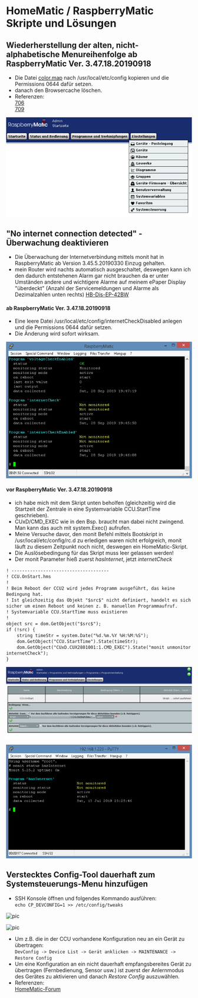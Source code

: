 
# HomeMatic / RaspberryMatic Skripte und Lösungen


## Wiederherstellung der alten, nicht-alphabetische Menureihenfolge ab RaspberryMatic Ver. 3.47.18.20190918

- Die Datei [color.map](https://github.com/TomMajor/SmartHome/tree/master/Info/Skripte_und_Loesungen/Files/color.map) nach /usr/local/etc/config kopieren und die Permissions 0644 dafür setzen.
- danach den Browsercache löschen.
- Referenzen:<br>
[706](https://github.com/jens-maus/RaspberryMatic/issues/706)<br>
[709](https://github.com/jens-maus/RaspberryMatic/pull/709)<br>

![pic](Images/original_menu.png)


## "No internet connection detected" - Überwachung deaktivieren 

- Die Überwachung der Internetverbindung mittels monit hat in RaspberryMatic ab Version 3.45.5.20190330 Einzug gehalten.
- mein Router wird nachts automatisch ausgeschaltet, deswegen kann ich den dadurch entstehenen Alarm gar nicht brauchen da er unter Umständen andere und wichtigere Alarme auf meinem ePaper Display "überdeckt" (Anzahl der Servicemeldungen und Alarme als Dezimalzahlen unten rechts) [HB-Dis-EP-42BW](https://github.com/TomMajor/SmartHome/tree/master/HB-Dis-EP-42BW)

#### ab RaspberryMatic Ver. 3.47.18.20190918

- Eine leere Datei /usr/local/etc/config/internetCheckDisabled anlegen und die Permissions 0644 dafür setzen.
- Die Änderung wird sofort wirksam.

![pic](Images/monit_status_new.png)

#### vor RaspberryMatic Ver. 3.47.18.20190918

- ich habe mich mit dem Skript unten beholfen (gleichzeitig wird die Startzeit der Zentrale in eine Systemvariable CCU.StartTime geschrieben).
- CUxD/CMD_EXEC wie in den Bsp. braucht man dabei nicht zwingend. Man kann das auch mit system.Exec() aufrufen.
- Meine Versuche davor, den monit Befehl mittels Bootskript in /usr/local/etc/config/rc.d zu erledigen waren nicht erfolgreich, monit läuft zu diesem Zeitpunkt noch nicht, deswegen ein HomeMatic-Skript.
- Die Auslösebedingung für das Skript muss leer gelassen werden!
- Der monit Parameter hieß zuerst *hasInternet*, jetzt *internetCheck*
```
! -------------------------------------
! CCU.OnStart.hms
!
! Beim Reboot der CCU2 wird jedes Programm ausgeführt, das keine Bedingung hat.
! Ist gleichzeitig das Objekt "$src$" nicht definiert, handelt es sich sicher um einen Reboot und keinen z. B. manuellen Programmaufruf.
! Systemvariable CCU.StartTime muss existieren
!
object src = dom.GetObject("$src$");
if (!src) {
    string timeStr = system.Date("%d.%m.%Y %H:%M:%S");
    dom.GetObject("CCU.StartTime").State(timeStr);
    dom.GetObject("CUxD.CUX2801001:1.CMD_EXEC").State("monit unmonitor internetCheck");
}
```

![pic](Images/monit_webui.png)

![pic](Images/monit_status_old.png)


## Verstecktes Config-Tool dauerhaft zum Systemsteuerungs-Menu hinzufügen

- SSH Konsole öffnen und folgendes Kommando ausführen:<br>
``` echo CP_DEVCONFIG=1 >> /etc/config/tweaks ```

![pic](Images/devconfig1.png)

![pic](Images/devconfig2.png)

- Um z.B. die in der CCU vorhandene Konfiguration neu an ein Gerät zu übertragen:<br>
``` DevConfig -> Device List -> Gerät anklicken -> MAINTENANCE -> Restore Config ```
- Um eine Konfiguration an ein nicht dauerhaft empfangsbereites Gerät zu übertragen (Fernbedienung, Sensor usw.) ist zuerst der Anlernmodus des Gerätes zu aktivieren und danach *Restore Config* auszuwählen.
- Referenzen:<br>
[HomeMatic-Forum](https://homematic-forum.de/forum/viewtopic.php?f=31&t=26624)<br>
